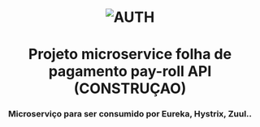 <h1 align="center">
    <img alt="AUTH" title="#AUTH" src="https://miro.medium.com/max/716/1*jMQ9lkY5SBnbcOlJB4aizg.png" />
</h1>


<h1 align="center"> Projeto microservice folha de pagamento pay-roll API (CONSTRUÇAO) </h1>

<h3 align="center"> Microserviço para ser consumido por Eureka, Hystrix, Zuul.. </h3>
<br>
